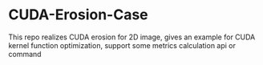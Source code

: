 # CUDA-Erosion-Case
This repo realizes CUDA erosion for 2D image, gives an example for CUDA kernel function optimization, support some metrics calculation api or command
